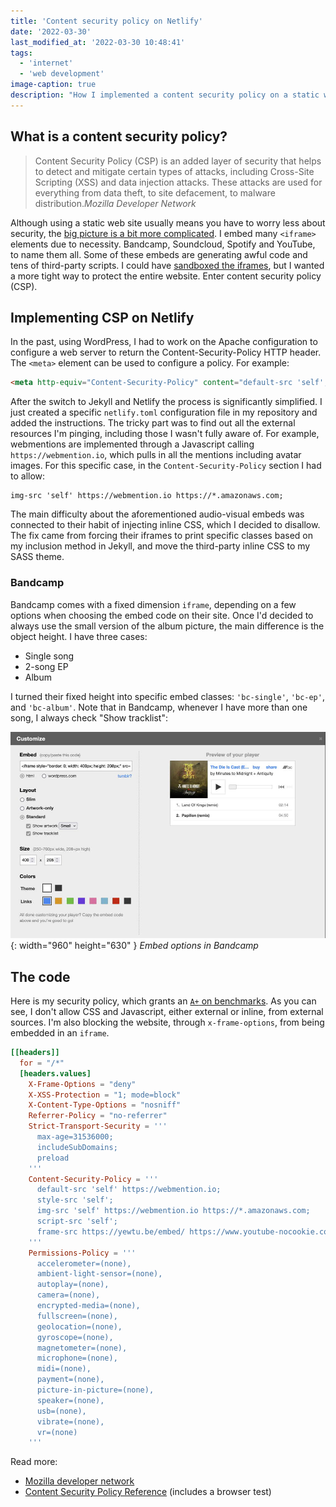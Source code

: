 ```yaml
---
title: 'Content security policy on Netlify'
date: '2022-03-30'
last_modified_at: '2022-03-30 10:48:41'
tags:
  - 'internet'
  - 'web development'
image-caption: true
description: "How I implemented a content security policy on a static website built with Jekyll, hosted on Netlify and loaded with several external embeds."
---
```

## What is a content security policy?

> Content Security Policy (CSP) is an added layer of security that helps to detect and mitigate certain types of attacks, including Cross-Site Scripting (XSS) and data injection attacks. These attacks are used for everything from data theft, to site defacement, to malware distribution.<cite>Mozilla Developer Network</cite>

Although using a static web site usually means you have to worry less about security, the [big picture is a bit more complicated](https://blog.sqreen.com/static-websites-security/). I embed many `<iframe>` elements due to necessity. Bandcamp, Soundcloud, Spotify and YouTube, to name them all. Some of these embeds are generating awful code and tens of third-party scripts. I could have [sandboxed the iframes](https://www.html5rocks.com/en/tutorials/security/sandboxed-iframes/), but I wanted a more tight way to protect the entire website. Enter content security policy (CSP).

## Implementing CSP on Netlify

In the past, using WordPress, I had to work on the Apache configuration to configure a web server to return the Content-Security-Policy HTTP header. The `<meta>` element can be used to configure a policy. For example:

```html
<meta http-equiv="Content-Security-Policy" content="default-src 'self'; img-src https://*; child-src 'none';">
```

After the switch to Jekyll and Netlify the process is significantly simplified. I just created a specific `netlify.toml` configuration file in my repository and added the instructions. The tricky part was to find out all the external resources I'm pinging, including those I wasn't fully aware of. For example, webmentions are implemented through a Javascript calling `https://webmention.io`, which pulls in all the mentions including avatar images. For this specific case, in the `Content-Security-Policy` section I had to allow:

```
img-src 'self' https://webmention.io https://*.amazonaws.com;
```

The main difficulty about the aforementioned audio-visual embeds was connected to their habit of injecting inline CSS, which I decided to disallow. The fix came from forcing their iframes to print specific classes based on my inclusion method in Jekyll, and move the third-party inline CSS to my SASS theme.

### Bandcamp

Bandcamp comes with a fixed dimension `iframe`, depending on a few options when choosing the embed code on their site. Once I'd decided to always use the small version of the album picture, the main difference is the object height. I have three cases:

- Single song
- 2-song EP
- Album

I turned their fixed height into specific embed classes: `'bc-single'`, `'bc-ep'`, and `'bc-album'`. Note that in Bandcamp, whenever I have more than one song, I always check "Show tracklist":

![Embed options in Bandcamp](/assets/images/bandcamp-embed-tracks.jpg){: width="960" height="630" }
*Embed options in Bandcamp*

## The code

Here is my security policy, which grants an [`A+` on benchmarks](https://securityheaders.com/?q=minutestomidnight.co.uk&followRedirects=on). As you can see, I don't allow CSS and Javascript, either external or inline, from external sources. I'm also blocking the website, through `x-frame-options`, from being embedded in an `iframe`.

```toml
[[headers]]
  for = "/*"
  [headers.values]
    X-Frame-Options = "deny"
    X-XSS-Protection = "1; mode=block"
    X-Content-Type-Options = "nosniff"
    Referrer-Policy = "no-referrer"
    Strict-Transport-Security = '''
      max-age=31536000;
      includeSubDomains;
      preload
    '''
    Content-Security-Policy = '''
      default-src 'self' https://webmention.io;
      style-src 'self';
      img-src 'self' https://webmention.io https://*.amazonaws.com;
      script-src 'self';
      frame-src https://yewtu.be/embed/ https://www.youtube-nocookie.com/embed/ https://bandcamp.com/EmbeddedPlayer/
    '''
    Permissions-Policy = '''
      accelerometer=(none),
      ambient-light-sensor=(none),
      autoplay=(none),
      camera=(none),
      encrypted-media=(none),
      fullscreen=(none),
      geolocation=(none),
      gyroscope=(none),
      magnetometer=(none),
      microphone=(none),
      midi=(none),
      payment=(none),
      picture-in-picture=(none),
      speaker=(none),
      usb=(none),
      vibrate=(none),
      vr=(none)
    '''
```

Read more:

- [Mozilla developer network](https://developer.mozilla.org/en-US/docs/Web/HTTP/CSP)
- [Content Security Policy Reference](https://content-security-policy.com/) (includes a browser test)
